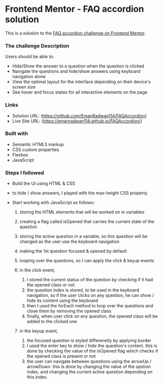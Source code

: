 # Frontend Mentor - FAQ accordion solution

This is a solution to the [FAQ accordion challenge on Frontend Mentor](https://www.frontendmentor.io/challenges/faq-accordion-wyfFdeBwBz).

### The challenge Description

Users should be able to:

- Hide/Show the answer to a question when the question is clicked
- Navigate the questions and hide/show answers using keyboard navigation alone
- View the optimal layout for the interface depending on their device's screen size
- See hover and focus states for all interactive elements on the page

### Links

- Solution URL: (https://github.com/EmanRadwan114/FAQAccordion)
- Live Site URL: (https://emanradwan114.github.io/FAQAccordion/)

### Built with

- Semantic HTML5 markup
- CSS custom properties
- Flexbox
- JavaScript

### Steps I followed

- Build the UI using HTML & CSS
- to hide / show answers, I played with the max-height CSS property
- Start working with JavaScript as follows:

  1. storing the HTML elements that will be worked on in variables
  2. creating a flag called isOpened that carries the current state of the question
  3. storing the active question in a variable, so this question will be changed as the user use the keyboard navigation
  4. making the 1st question focused & opened by default
  5. looping over the questions, so I can apply the click & keyup events
  6. in the click event,

     1. I stored the current status of the question by checking if it had the opened class or not
     2. the question index is stored, to be used in the keyboard navigation, so if the user clicks on any question, he can show / hide its content using the keyboard
     3. then I used the forEach method to loop over the questions and close them by removing the opened class
     4. finally, when user click on any question, the opened class will be added to the clicked one

  7. in the keyup event,
     1. the focused question is styled differenetly by applying border
     2. I used the enter key to show / hide the question's content. this is done by checking the value of the isOpened flag which checks if the opened class is present or not
     3. the user can navigate between questions using the arrowUp / arrowDown. this is done by changing the value of the qestion index, and changing the current active question depending on this index.
